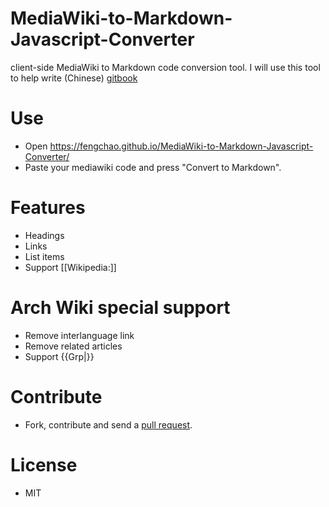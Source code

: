 MediaWiki-to-Markdown-Javascript-Converter
==========================================

client-side MediaWiki to Markdown code conversion tool.
I will use this tool to help write (Chinese) [gitbook](https://www.gitbook.com/book/fengchao/operating-system-deep-dive-through-arch-linux)

# Use
* Open https://fengchao.github.io/MediaWiki-to-Markdown-Javascript-Converter/
* Paste your mediawiki code and press "Convert to Markdown".

# Features
* Headings
* Links
* List items
* Support [[Wikipedia:]]

# Arch Wiki special support
* Remove interlanguage link
* Remove related articles
* Support {{Grp|}}

# Contribute
* Fork, contribute and send a [pull request](https://help.github.com/articles/fork-a-repo).

# License
* MIT

